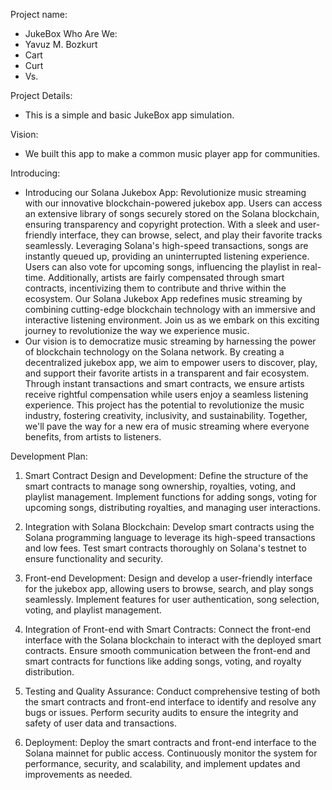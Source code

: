 Project name:
- JukeBox
Who Are We:
- Yavuz M. Bozkurt
- Cart
- Curt
- Vs.

Project Details:
- This is a simple and basic JukeBox app simulation.

Vision:
- We built this app to make a common music player app for communities.

Introducing:
- Introducing our Solana Jukebox App: Revolutionize music streaming with our innovative blockchain-powered jukebox app. Users can access an extensive library of songs securely stored on the Solana blockchain, ensuring transparency and copyright protection. With a sleek and user-friendly interface, they can browse, select, and play their favorite tracks seamlessly. Leveraging Solana's high-speed transactions, songs are instantly queued up, providing an uninterrupted listening experience. Users can also vote for upcoming songs, influencing the playlist in real-time. Additionally, artists are fairly compensated through smart contracts, incentivizing them to contribute and thrive within the ecosystem. Our Solana Jukebox App redefines music streaming by combining cutting-edge blockchain technology with an immersive and interactive listening environment. Join us as we embark on this exciting journey to revolutionize the way we experience music. 
- Our vision is to democratize music streaming by harnessing the power of blockchain technology on the Solana network. By creating a decentralized jukebox app, we aim to empower users to discover, play, and support their favorite artists in a transparent and fair ecosystem. Through instant transactions and smart contracts, we ensure artists receive rightful compensation while users enjoy a seamless listening experience. This project has the potential to revolutionize the music industry, fostering creativity, inclusivity, and sustainability. Together, we'll pave the way for a new era of music streaming where everyone benefits, from artists to listeners.
  
Development Plan:
1. Smart Contract Design and Development:
    Define the structure of the smart contracts to manage song ownership, royalties, voting, and playlist management.
    Implement functions for adding songs, voting for upcoming songs, distributing royalties, and managing user interactions.

2. Integration with Solana Blockchain:
    Develop smart contracts using the Solana programming language to leverage its high-speed transactions and low fees.
    Test smart contracts thoroughly on Solana's testnet to ensure functionality and security.

3. Front-end Development:
    Design and develop a user-friendly interface for the jukebox app, allowing users to browse, search, and play songs seamlessly.
    Implement features for user authentication, song selection, voting, and playlist management.

4. Integration of Front-end with Smart Contracts:
    Connect the front-end interface with the Solana blockchain to interact with the deployed smart contracts.
    Ensure smooth communication between the front-end and smart contracts for functions like adding songs, voting, and royalty distribution.

5. Testing and Quality Assurance:
    Conduct comprehensive testing of both the smart contracts and front-end interface to identify and resolve any bugs or issues.
    Perform security audits to ensure the integrity and safety of user data and transactions.

6. Deployment:
    Deploy the smart contracts and front-end interface to the Solana mainnet for public access.
    Continuously monitor the system for performance, security, and scalability, and implement updates and improvements as needed.



